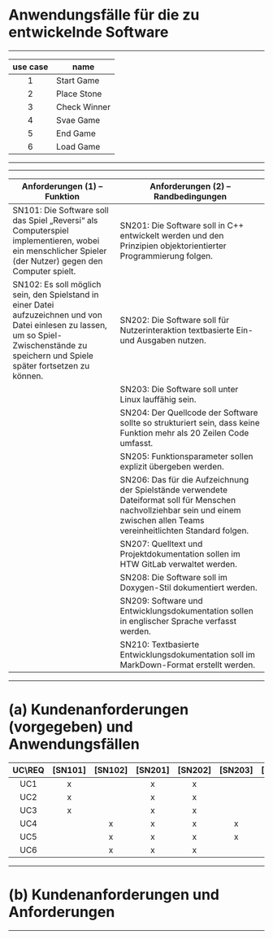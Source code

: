 # Anwendungsfälle für die zu entwickelnde Software
---
| use case | name |
| :--------: | ------- |
|1 | Start Game |
| 2 | Place Stone |
| 3 | Check Winner|
|4 | Svae Game |
| 5 | End Game |
| 6 | Load Game|


---

---

| Anforderungen (1) – Funktion                        | Anforderungen (2) – Randbedingungen                |
|----------------------------------------------------|----------------------------------------------------|
| SN101: Die Software soll das Spiel „Reversi“ als Computerspiel implementieren, wobei ein menschlicher Spieler (der Nutzer) gegen den Computer spielt. | SN201: Die Software soll in C++ entwickelt werden und den Prinzipien objektorientierter Programmierung folgen. |
| SN102: Es soll möglich sein, den Spielstand in einer Datei aufzuzeichnen und von Datei einlesen zu lassen, um so Spiel-Zwischenstände zu speichern und Spiele später fortsetzen zu können. | SN202: Die Software soll für Nutzerinteraktion textbasierte Ein- und Ausgaben nutzen. |
|                                                    | SN203: Die Software soll unter Linux lauffähig sein. |
|                                                    | SN204: Der Quellcode der Software sollte so strukturiert sein, dass keine Funktion mehr als 20 Zeilen Code umfasst. |
|                                                    | SN205: Funktionsparameter sollen explizit übergeben werden. |
|                                                    | SN206: Das für die Aufzeichnung der Spielstände verwendete Dateiformat soll für Menschen nachvollziehbar sein und einem zwischen allen Teams vereinheitlichten Standard folgen. |
|                                                    | SN207: Quelltext und Projektdokumentation sollen im HTW GitLab verwaltet werden. |
|                                                    | SN208: Die Software soll im Doxygen-Stil dokumentiert werden. |
|                                                    | SN209: Software und Entwicklungsdokumentation sollen in englischer Sprache verfasst werden. |
|                                                    | SN210: Textbasierte Entwicklungsdokumentation soll im MarkDown-Format erstellt werden. |


---


 # (a) Kundenanforderungen (vorgegeben) und Anwendungsfällen


| UC\\REQ         | [SN101] | [SN102] | [SN201] | [SN202] | [SN203] | [SN204] | [SN205] | [SN206] | [SN207] | [SN208] | [SN209] | [SN210] |
|:-----------------:|:---------:|:---------:|:---------:|:---------:|:---------:|:---------:|:---------:|:---------:|:---------:|:---------:|:---------:|:---------:|
| UC1    | x       |         | x       | x       |         |         |         |         |         |         |         |         |
| UC2     | x       |         | x       | x       |         |         |         |         |         |         |         |         |
| UC3    | x       |         | x       | x       |         |         |         |         |         |         |         |         |
| UC4     |         | x       | x       | x       | x       |         |         |         |         |         |         |         |
| UC5       |         | x       | x       | x       | x       |         |         |         |         |         |         |         |
| UC6       |         | x       | x       | x       |         |         |         |         |         |         |         |         |

---

#  (b) Kundenanforderungen und Anforderungen

---
